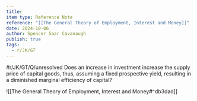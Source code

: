 ```yaml
---
title: 
item type: Reference Note
reference: "[[The General Theory of Employment, Interest and Money]]"
date: 2024-10-06
author: Spencer Saar Cavanaugh
publish: true
tags:
  - r/JK/GT
---
```

#r/JK/GT/Q/unresolved  Does an increase in investment increase the supply price of capital goods, thus, assuming a fixed prospective yield, resulting in a diminished marginal efficiency of capital?

![[The General Theory of Employment, Interest and Money#^db3dad]]